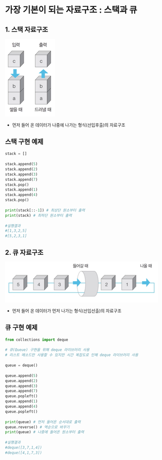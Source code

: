 # 가장 기본이 되는 자료구조 : 스택과 큐



## 1. 스택 자료구조

<img src="../image/1-1.PNG" alt="1-1" style="zoom:50%;" />

* 먼저 들어 온 데이터가 나중에 나가는 형식(선입후출)의 자료구조



## 스택 구현 예제

```python
stack = []

stack.append(5)
stack.append(2)
stack.append(3)
stack.append(7)
stack.pop()
stack.append(1)
stack.append(4)
stack.pop()

print(stack[::-1]) # 최상단 원소부터 출력
print(stack) # 최하단 원소부터 출력

#실행결과
#[1,3,2,5]
#[5,2,3,1]
```



## 2. 큐 자료구조

![1-2](../image/1-2.PNG)

* 먼저 들어 온 데이터가 먼저 나가는 형식(선입선출)의 자료구조



## 큐 구현 예제

```python
from collections import deque

# 큐(Queue) 구현을 위해 deque 라이브러리 사용
# 리스트 메소드만 사용할 수 있지만 시간 복잡도로 인해 deque 라이브러리 사용

queue = deque()

queue.append(5)
queue.append(2)
queue.append(3)
queue.append(7)
queue.popleft()
queue.append(1)
queue.append(4)
queue.popleft()

print(queue) # 먼저 들어온 순서대로 출력
queue.reverse() # 역순으로 바꾸기
print(queue) # 나중에 들어온 원소부터 출력

#실행결과
#deque([3,7,1,4])
#deque([4,1,7,3])
```

